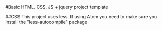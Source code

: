 #Basic HTML, CSS, JS + jquery project template

##CSS
This project uses less. If using Atom you need to make sure you install the
"less-autocompile" package
